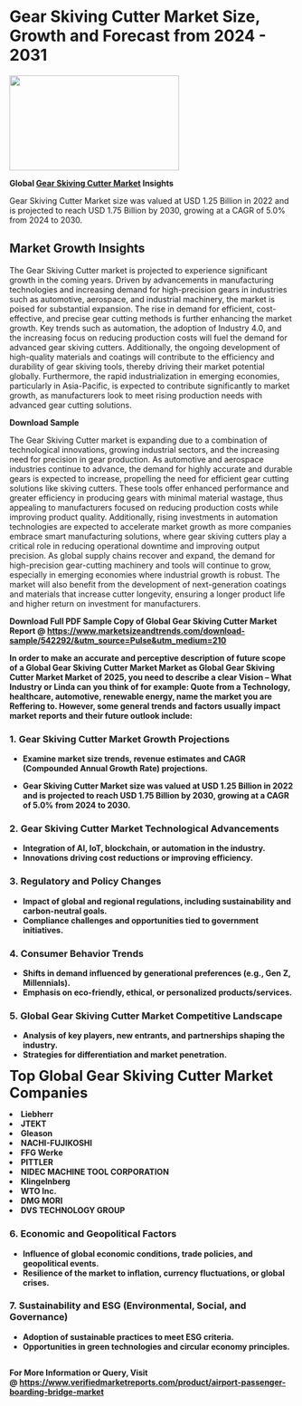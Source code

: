 <H1>Gear Skiving Cutter Market Size, Growth and Forecast from 2024 - 2031</H1><img class="aligncenter size-medium wp-image-584254" src="https://thirdeyenews.in/wp-content/uploads/2024/09/Global-Market-Research-300x168.jpeg" alt="" width="300" height="168" /><p><strong>Global&nbsp;<a href="https://www.marketsizeandtrends.com/download-sample/542292/&amp;utm_source=Pulse&amp;utm_medium=210">Gear Skiving Cutter Market</a> Insights</strong></p><p>Gear Skiving Cutter Market size was valued at USD 1.25 Billion in 2022 and is projected to reach USD 1.75 Billion by 2030, growing at a CAGR of 5.0% from 2024 to 2030.</p><p><h2>Market Growth Insights</h2> <p>The Gear Skiving Cutter market is projected to experience significant growth in the coming years. Driven by advancements in manufacturing technologies and increasing demand for high-precision gears in industries such as automotive, aerospace, and industrial machinery, the market is poised for substantial expansion. The rise in demand for efficient, cost-effective, and precise gear cutting methods is further enhancing the market growth. Key trends such as automation, the adoption of Industry 4.0, and the increasing focus on reducing production costs will fuel the demand for advanced gear skiving cutters. Additionally, the ongoing development of high-quality materials and coatings will contribute to the efficiency and durability of gear skiving tools, thereby driving their market potential globally. Furthermore, the rapid industrialization in emerging economies, particularly in Asia-Pacific, is expected to contribute significantly to market growth, as manufacturers look to meet rising production needs with advanced gear cutting solutions.</p> <p><strong>Download Sample</strong></p> <p>The Gear Skiving Cutter market is expanding due to a combination of technological innovations, growing industrial sectors, and the increasing need for precision in gear production. As automotive and aerospace industries continue to advance, the demand for highly accurate and durable gears is expected to increase, propelling the need for efficient gear cutting solutions like skiving cutters. These tools offer enhanced performance and greater efficiency in producing gears with minimal material wastage, thus appealing to manufacturers focused on reducing production costs while improving product quality. Additionally, rising investments in automation technologies are expected to accelerate market growth as more companies embrace smart manufacturing solutions, where gear skiving cutters play a critical role in reducing operational downtime and improving output precision. As global supply chains recover and expand, the demand for high-precision gear-cutting machinery and tools will continue to grow, especially in emerging economies where industrial growth is robust. The market will also benefit from the development of next-generation coatings and materials that increase cutter longevity, ensuring a longer product life and higher return on investment for manufacturers.</p> <p><strong></p><p><span class=""><strong>Download Full PDF Sample Copy of Global Gear Skiving Cutter Market Report</strong> @ <a href="https://www.marketsizeandtrends.com/download-sample/542292/&amp;utm_source=Pulse&amp;utm_medium=210" target="_blank">https://www.marketsizeandtrends.com/download-sample/542292/&amp;utm_source=Pulse&amp;utm_medium=210</a></span></p><p>In order to make an accurate and perceptive description of future scope of a Global&nbsp;Gear Skiving Cutter Market Market as Global&nbsp;Gear Skiving Cutter Market Market of 2025, you need to describe a clear Vision &ndash; What Industry or Linda can you think of for example: Quote from a Technology, healthcare, automotive, renewable energy, name the market you are Reffering to. However, some general trends and factors usually impact market reports and their future outlook include:</p><h3>1.&nbsp;<strong>Gear Skiving Cutter Market Growth Projections</strong></h3><ul><li>Examine market size trends, revenue estimates and CAGR (Compounded Annual Growth Rate) projections.</li><li><p>Gear Skiving Cutter Market size was valued at USD 1.25 Billion in 2022 and is projected to reach USD 1.75 Billion by 2030, growing at a CAGR of 5.0% from 2024 to 2030.</p></li></ul><h3>2.&nbsp;<strong>Gear Skiving Cutter Market Technological Advancements</strong></h3><ul><li>Integration of AI, IoT, blockchain, or automation in the industry.</li><li>Innovations driving cost reductions or improving efficiency.</li></ul><h3>3.&nbsp;<strong>Regulatory and Policy Changes</strong></h3><ul><li>Impact of global and regional regulations, including sustainability and carbon-neutral goals.</li><li>Compliance challenges and opportunities tied to government initiatives.</li></ul><h3>4.&nbsp;<strong>Consumer Behavior Trends</strong></h3><ul><li>Shifts in demand influenced by generational preferences (e.g., Gen Z, Millennials).</li><li>Emphasis on eco-friendly, ethical, or personalized products/services.</li></ul><h3>5.&nbsp;<strong>Global Gear Skiving Cutter Market Competitive Landscape</strong></h3><ul><li>Analysis of key players, new entrants, and partnerships shaping the industry.</li><li>Strategies for differentiation and market penetration.</li></ul><p data-pm-slice="1 1 []"><span style="color: inherit; font-family: inherit; font-size: 25px;">Top Global Gear Skiving Cutter Market Companies</span></p><div class="" data-test-id=""><p><li>Liebherr</li><li> JTEKT</li><li> Gleason</li><li> NACHI-FUJIKOSHI</li><li> FFG Werke</li><li> PITTLER</li><li> NIDEC MACHINE TOOL CORPORATION</li><li> Klingelnberg</li><li> WTO Inc.</li><li> DMG MORI</li><li> DVS TECHNOLOGY GROUP</li></p></div><h3>6.&nbsp;<strong>Economic and Geopolitical Factors</strong></h3><ul><li>Influence of global economic conditions, trade policies, and geopolitical events.</li><li>Resilience of the market to inflation, currency fluctuations, or global crises.</li></ul><h3>7.&nbsp;<strong>Sustainability and ESG (Environmental, Social, and Governance)</strong></h3><ul><li>Adoption of sustainable practices to meet ESG criteria.</li><li>Opportunities in green technologies and circular economy principles.</li></ul><h2><strong style="font-size: 14px;">For More Information or Query, Visit @&nbsp;</strong><a style="background-color: #ffffff; font-size: 14px;" href="https://www.marketsizeandtrends.com/report/gear-skiving-cutter-market/" target="_blank">https://www.verifiedmarketreports.com/product/airport-passenger-boarding-bridge-market</a></h2>
